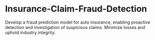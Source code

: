 # Insurance-Claim-Fraud-Detection
 Develop a fraud prediction model for auto insurance, enabling proactive detection and investigation of suspicious claims. Minimize losses and uphold industry integrity.
